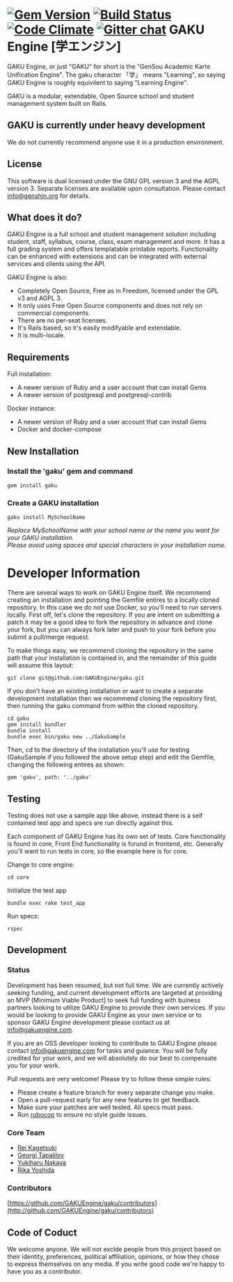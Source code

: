 [![Gem Version](https://badge.fury.io/rb/gaku.svg)](http://badge.fury.io/rb/gaku)
[![Build Status](https://travis-ci.org/GAKUEngine/gaku.svg)](https://travis-ci.org/GAKUEngine/gaku)
[![Code Climate](https://codeclimate.com/github/GAKUEngine/gaku.svg)](https://codeclimate.com/github/GAKUEngine/gaku)
[![Gitter chat](https://badges.gitter.im/GAKUEngine/gaku.svg)](https://gitter.im/GAKUEngine/gaku)
GAKU Engine [学エンジン]
========================
GAKU Engine, or just "GAKU" for short is the "GenSou Academic Karte Unification Engine". The gaku 
character 「学」 means "Learning", so saying GAKU Engine is roughly equivilent to saying 
"Learning Engine".

GAKU is a modular, extendable, Open Source school and student management system built on Rails.

GAKU is currently under heavy development
-----------------------------------------
We do not currently recommend anyone use it in a production environment.

License
-------
This software is dual licensed under the GNU GPL version 3 and the AGPL version 3. 
Separate licenses are available upon consultation. Please contact info@genshin.org for details.

What does it do?
----------------
GAKU Engine is a full school and student management solution including student, staff, syllabus, 
course, class, exam management and more. It has a full grading system and offers templatable 
printable reports. Functionality can be enhanced with extensions and can be integrated with 
external services and clients using the API. 

GAKU Engine is also:
* Completely Open Source, Free as in Freedom, licensed under the GPL v3 and AGPL 3.
* It only uses Free Open Source components and does not rely on commercial components.
* There are no per-seat licenses.
* It's Rails based, so it's easily modifyable and extendable.
* It is multi-locale.

Requirements
------------
Full installation:
* A newer version of Ruby and a user account that can install Gems
* A newer version of postgresql and postgresql-contrib

Docker instance:
* A newer version of Ruby and a user account that can install Gems
* Docker and docker-compose

New Installation
----------------
### Install the 'gaku' gem and command
```shell
gem install gaku
```

### Create a GAKU installation
```shell
gaku install MySchoolName
```
*Replace MySchoolName with your school name or the name you want for your GAKU installation.*  
*Please avoid using spaces and special characters in your installation name.*

Developer Information
=====================
There are several ways to work on GAKU Engine itself. We recommend creating an installation 
and pointing the Gemfile entires to a locally cloned repository. In this case we do not use 
Docker, so you'll need to run servers locally. First off, let's clone the repository. If 
you are intent on submitting a patch it may be a good idea to fork the repository in advance 
and clone your fork, but you can always fork later and push to your fork before you submit a 
pull/merge request.  
  
To make things easy, we recommend cloning the repository in the same path that your installation 
is contained in, and the remainder of this guide will assume this layout:
```shell
git clone git@github.com:GAKUEngine/gaku.git
```
  
If you don't have an existing installation or want to create a separate development installation 
then we recommend cloning the repository first, then running the gaku command from within the 
cloned repository.
```shell
cd gaku
gem install bundler
bundle install
bundle exec bin/gaku new ../GakuSample
```

Then, cd to the directory of the installation you'll use for testing (GakuSample if you followed 
the above setup step) and edit the Gemfile, changing the following entires as shown:
```
gem 'gaku', path: '../gaku'
```

Testing
-------
Testing does not use a sample app like above, instead there is a self contained test app and 
specs are run directly against this.  
  
Each component of GAKU Engine has its own set of tests. Core functionality is found in core, 
Front End functionality is forund in frontend, etc. Generally you'll want to run tests in core, 
so the example here is for core.
  
Change to core engine:
```shell
cd core
```
  
Initialize the test app
```shell
bundle exec rake test_app
```
  
Run specs:
```
rspec
```

Development
-----------
### Status
Development has been resumed, but not full time. We are currently actively seeking funding, 
and current development efforts are targeted at providing an MVP [Minimum Viable Product] 
to seek full funding with buiness partners looking to utilize GAKU Engine to provide their 
own services. If you would be looking to provide GAKU Engine as your own service or to sponsor 
GAKU Engine development please contact us at info@gakuengine.com.  
  
If you are an OSS developer looking to contribute to GAKU Engine please contact 
info@gakuengine.com for tasks and guiance. You will be fully credited for your work, and we 
will absolutely do our best to compensate you for your work.  
  
Pull requests are very welcome! Please try to follow these simple rules:
* Please create a feature branch for every separate change you make.
* Open a pull-request early for any new features to get feedback.
* Make sure your patches are well tested. All specs must pass.
* Run [rubocop](http://github.com/bbatsov/rubocop) to ensure no style guide issues.

### Core Team
* [Rei Kagetsuki](http://github.com/Kagetsuki)
* [Georgi Tapalilov](http://github.com/tapalilov)
* [Yukiharu Nakaya](http://github.com/snowsunny)
* [Rika Yoshida](http://github.com/snowsunny)

### Contributors

[https://github.com/GAKUEngine/gaku/contributors](http://github.com/GAKUEngine/gaku/contributors)

Code of Coduct
--------------
We welcome anyone. We will not exclde people from this project based on their identity, 
preferences, political affiliation, opinions, or how they chose to express themselves on any 
media. If you write good code we're happy to have you as a contributor.
